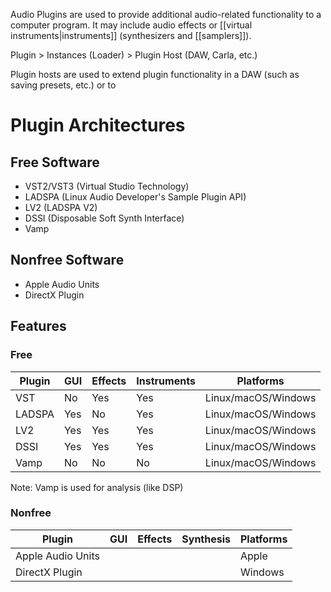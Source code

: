 Audio Plugins are used to provide additional audio-related functionality to a computer program. It may include audio effects or [[virtual instruments|instruments]] (synthesizers and [[samplers]]).

Plugin > Instances (Loader) > Plugin Host (DAW, Carla, etc.)

Plugin hosts are used to extend plugin functionality in a DAW (such as saving presets, etc.) or to 
# Plugin Architectures
## Free Software
- VST2/VST3 (Virtual Studio Technology)
- LADSPA (Linux Audio Developer's Sample Plugin API)
- LV2 (LADSPA V2)
- DSSI (Disposable Soft Synth Interface)
- Vamp
## Nonfree Software
- Apple Audio Units
- DirectX Plugin
## Features
### Free

| Plugin | GUI | Effects | Instruments | Platforms           |
| ------ | --- | ------- | ----------- | ------------------- |
| VST    | No  | Yes     | Yes         | Linux/macOS/Windows |
| LADSPA | Yes | No      | Yes         | Linux/macOS/Windows |
| LV2    | Yes | Yes     | Yes         | Linux/macOS/Windows |
| DSSI   | Yes | Yes     | Yes         | Linux/macOS/Windows |
| Vamp   | No  | No      | No          | Linux/macOS/Windows |
Note: Vamp is used for analysis (like DSP)
### Nonfree

| Plugin            | GUI | Effects | Synthesis | Platforms |
| ----------------- | --- | ------- | --------- | --------- |
| Apple Audio Units |     |         |           | Apple     |
| DirectX Plugin    |     |         |           | Windows   |
